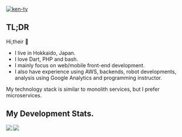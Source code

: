 <p align="left">
  <a href="https://github.com/ken-ty/ken-ty/">
    <img src="https://komarev.com/ghpvc/?username=ken-ty" alt="ken-ty" />
  </a>
</p>

## TL;DR

Hi,their 🍣

- I live in Hokkaido, Japan.
- I love Dart, PHP and bash.
- I mainly focus on web/mobile front-end development.
- I also have experience using AWS, backends, robot developments, analysis using Google Analytics and programming instructor.

My technology stack is similar to monolith services, but I prefer microservices.

## My Development Stats.

<a href="https://github.com/anuraghazra/github-readme-stats">
  <img align="left" src="https://github-readme-stats.vercel.app/api?username=ken-ty&count_private=true&show_icons=true&include_all_commits=true" />
</a>
<a href="https://github.com/anuraghazra/github-readme-stats">
  <img align="left" src="https://github-readme-stats.vercel.app/api/top-langs/?username=ken-ty&hide=html,css" />
</a>

